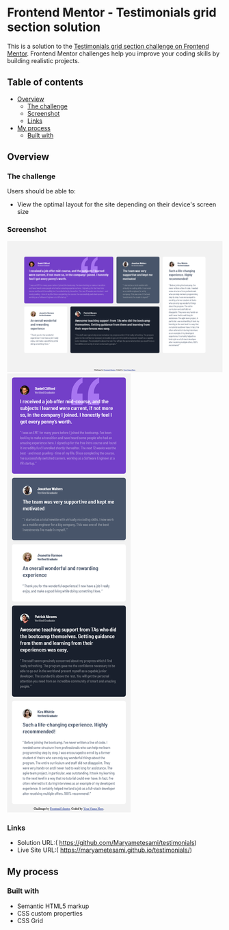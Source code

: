 # Frontend Mentor - Testimonials grid section solution

This is a solution to the [Testimonials grid section challenge on Frontend Mentor](https://www.frontendmentor.io/challenges/testimonials-grid-section-Nnw6J7Un7). Frontend Mentor challenges help you improve your coding skills by building realistic projects. 

## Table of contents

- [Overview](#overview)
  - [The challenge](#the-challenge)
  - [Screenshot](#screenshot)
  - [Links](#links)
- [My process](#my-process)
  - [Built with](#built-with)



## Overview

### The challenge

Users should be able to:

- View the optimal layout for the site depending on their device's screen size

### Screenshot
![](images/FireShot-Capture-002.png)
![](images/FireShot-Capture-003.png)







### Links

- Solution URL:( https://github.com/Maryametesami/testimonials)
- Live Site URL:( https://maryametesami.github.io/testimonials/)

## My process

### Built with

- Semantic HTML5 markup
- CSS custom properties
- CSS Grid

